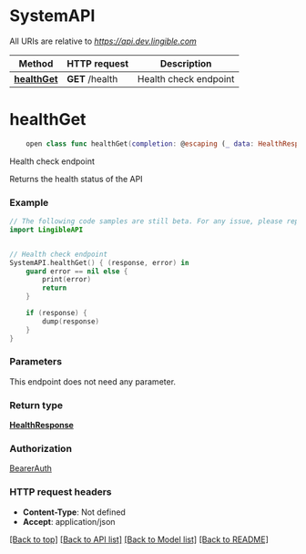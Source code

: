 # SystemAPI

All URIs are relative to *https://api.dev.lingible.com*

Method | HTTP request | Description
------------- | ------------- | -------------
[**healthGet**](SystemAPI.md#healthget) | **GET** /health | Health check endpoint


# **healthGet**
```swift
    open class func healthGet(completion: @escaping (_ data: HealthResponse?, _ error: Error?) -> Void)
```

Health check endpoint

Returns the health status of the API

### Example
```swift
// The following code samples are still beta. For any issue, please report via http://github.com/OpenAPITools/openapi-generator/issues/new
import LingibleAPI


// Health check endpoint
SystemAPI.healthGet() { (response, error) in
    guard error == nil else {
        print(error)
        return
    }

    if (response) {
        dump(response)
    }
}
```

### Parameters
This endpoint does not need any parameter.

### Return type

[**HealthResponse**](HealthResponse.md)

### Authorization

[BearerAuth](../README.md#BearerAuth)

### HTTP request headers

 - **Content-Type**: Not defined
 - **Accept**: application/json

[[Back to top]](#) [[Back to API list]](../README.md#documentation-for-api-endpoints) [[Back to Model list]](../README.md#documentation-for-models) [[Back to README]](../README.md)
